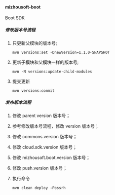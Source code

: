 #### mizhousoft-boot
Boot SDK

#####  修改版本号流程

1.  只更新父模块的版本号;
	```shell
	mvn versions:set -DnewVersion=1.1.0-SNAPSHOT
	```
2.  更新子模块和父模块一样的版本号;
	```shell
	mvn -N versions:update-child-modules
	```
3.  提交更新
	```shell
	mvn versions:commit
	```

#####  发布版本流程

1. 修改 parent version 版本号；

2. 参考修改版本号流程，修改 version 版本号；

3. 修改 commons.version 版本号； 

4. 修改 cloud.sdk.version 版本号； 

5. 修改 mizhousoft.boot.version 版本号； 

6. 修改 push.version 版本号； 

7. 执行命令
	```shell
	mvn clean deploy -Possrh
	```
